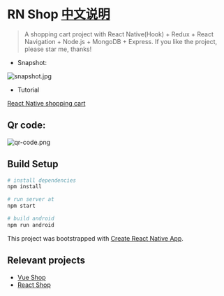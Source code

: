 # RN Shop [中文说明](https://github.com/51fe/rn-shop/blob/master/README_zh.md)

> A shopping cart project with React Native(Hook) + Redux + React Navigation + Node.js + MongoDB + Express. If you like the project, please star me, thanks!

- Snapshot:

![snapshot.jpg](https://www.riafan.com/uploads/2105/snapshot.jpg)

- Tutorial

[React Native shopping cart](https://www.riafan.com/react-native-shop.html)

## Qr code:

![qr-code.png](https://www.riafan.com/uploads/2105/qr-code.png)

## Build Setup

``` bash
# install dependencies
npm install

# run server at
npm start

# build android
npm run android
```

This project was bootstrapped with [Create React Native App](https://github.com/facebook/react-native).

## Relevant projects

- [Vue Shop](https://github.com/51fe/vue-shop)
- [React Shop](https://github.com/51fe/rect-shop)